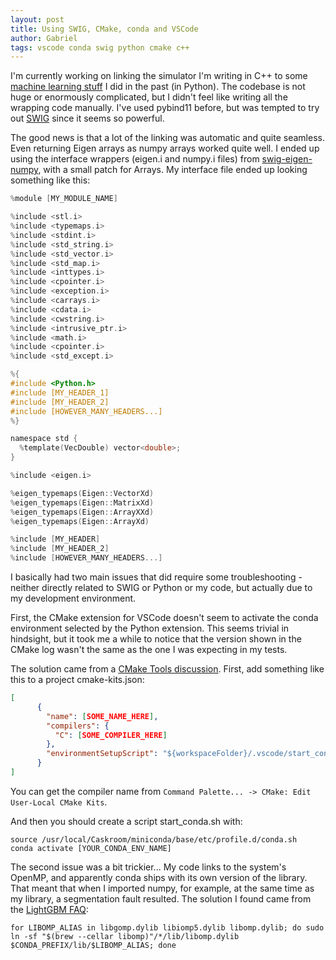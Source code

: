 ```yaml
---
layout: post
title: Using SWIG, CMake, conda and VSCode
author: Gabriel
tags: vscode conda swig python cmake c++
---
```


I'm currently working on linking the simulator I'm writing in C++ to some [machine learning stuff](https://github.com/ImperialCollegeLondon/al_cfd_benchmark) I did in the past (in Python). The codebase is not huge or enormously complicated, but I didn't feel like writing all the wrapping code manually. I've used pybind11 before, but was tempted to try out [SWIG](http://www.swig.org/) since it seems so powerful.

The good news is that a lot of the linking was automatic and quite seamless. Even returning Eigen arrays as numpy arrays worked quite well. I ended up using the interface wrappers (eigen.i and numpy.i files) from [swig-eigen-numpy](https://github.com/rdeits/swig-eigen-numpy/tree/master/swigmake/swig/python), with a small patch for Arrays. My interface file ended up looking something like this:

```C
%module [MY_MODULE_NAME]

%include <stl.i>
%include <typemaps.i>
%include <stdint.i>
%include <std_string.i>
%include <std_vector.i>
%include <std_map.i>
%include <inttypes.i>
%include <cpointer.i>
%include <exception.i>
%include <carrays.i>
%include <cdata.i>
%include <cwstring.i>
%include <intrusive_ptr.i>
%include <math.i>
%include <cpointer.i>
%include <std_except.i>

%{
#include <Python.h>
#include [MY_HEADER_1]
#include [MY_HEADER_2]
#include [HOWEVER_MANY_HEADERS...]
%}

namespace std {
  %template(VecDouble) vector<double>;
}

%include <eigen.i>

%eigen_typemaps(Eigen::VectorXd)
%eigen_typemaps(Eigen::MatrixXd)
%eigen_typemaps(Eigen::ArrayXXd)
%eigen_typemaps(Eigen::ArrayXd)

%include [MY_HEADER]
%include [MY_HEADER_2]
%include [HOWEVER_MANY_HEADERS...]
```

I basically had two main issues that did require some troubleshooting - neither directly related to SWIG or Python or my code, but actually due to my development environment.

First, the CMake extension for VSCode doesn't seem to activate the conda environment selected by the Python extension. This seems trivial in hindsight, but it took me a while to notice that the version shown in the CMake log wasn't the same as the one I was expecting in my tests.

The solution came from a [CMake Tools discussion](https://github.com/microsoft/vscode-cmake-tools/issues/1445). First, add something like this to a project cmake-kits.json: 
```JSON
[
      {
        "name": [SOME_NAME_HERE],
        "compilers": {
          "C": [SOME_COMPILER_HERE]
        },
        "environmentSetupScript": "${workspaceFolder}/.vscode/start_conda.sh"
      }
]
```
You can get the compiler name from `Command Palette... -> CMake: Edit User-Local CMake Kits`.

And then you should create a script start_conda.sh with:
```Shell
source /usr/local/Caskroom/miniconda/base/etc/profile.d/conda.sh
conda activate [YOUR_CONDA_ENV_NAME]
```

The second issue was a bit trickier... My code links to the system's OpenMP, and apparently conda ships with its own version of the library. That meant that when I imported numpy, for example, at the same time as my library, a segmentation fault resulted. The solution I found came from the [LightGBM FAQ](https://lightgbm.readthedocs.io/en/latest/FAQ.html#lightgbm-crashes-randomly-with-the-error-like-initializing-libiomp5-dylib-but-found-libomp-dylib-already-initialized):
```Shell
for LIBOMP_ALIAS in libgomp.dylib libiomp5.dylib libomp.dylib; do sudo ln -sf "$(brew --cellar libomp)"/*/lib/libomp.dylib $CONDA_PREFIX/lib/$LIBOMP_ALIAS; done
```
